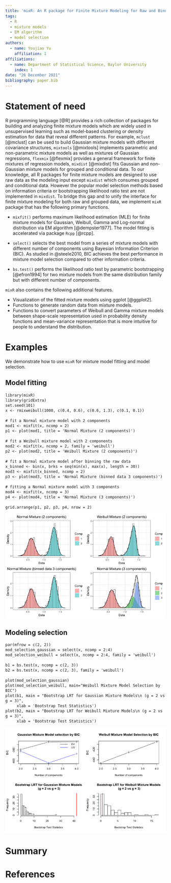 ```yaml
---
title: 'mixR: An R package for Finite Mixture Modeling for Raw and Binned Data'
tags:
  - R
  - mixture models
  - EM algorithm
  - model selection
authors:
  - name: Youjiao Yu
    affiliation: 1
affiliations:
  - name: Department of Statistical Science, Baylor University
    index: 1
date: "26 December 2021"
bibliography: paper.bib
---
```


# Statement of need

R programming language [@R] provides a rich collection of packages for building and analyzing finite mixture models which are widely used in unsupervised learning such as model-based clustering or density estimation for data that reveal different patterns. For example, `mclust` [@mclust] can be used to build Gaussian mixture models with different covariance structures, `mixtools` [@mixtools] implements parametric and non-parametric mixture models as well as mixtures of Gaussian regressions, `flexmix` [@flexmix] provides a general framework for finite mixtures of regression models, `mixdist` [@mixdist] fits Gaussian and non-Gaussian mixture models for grouped and conditional data. To our knowledge, all R packages for finite mixture models are designed to use raw data as the modeling input except `mixdist` which consumes grouped and conditional data. However the popular model selection methods based on information criteria or bootstrapping likelihood ratio test are not implemented in `mixdist`. To bridge this gap and to unify the interface for finite mixture modeling for both raw and grouped data, we implement `mixR` package that has the following primary functions.

-   `mixfit()` performs maximum likelihood estimation (MLE) for finite mixture models for Gaussian, Weibull, Gamma and Log-normal distribution via EM algorithm [@dempster1977]. The model fitting is accelerated via package `Rcpp` [@rcpp].

-   `select()` selects the best model from a series of mixture models with different number of components using Bayesian Information Criterion (BIC). As studied in @steele2010, BIC achieves the best performance in mixture model selection compared to other information criteria.

-   `bs.test()` performs the likelihood ratio test by parametric bootstrapping [@efron1994] for two mixture models from the same distribution family but with different number of components.

`mixR` also contains the following additional features.

-   Visualization of the fitted mixture models using ggplot [@ggplot2].
-   Functions to generate random data from mixture models.
-   Functions to convert parameters of Weibull and Gamma mixture models between shape-scale representation used in probability density functions and mean-variance representation that is more intuitive for people to understand the distribution.

# Examples

We demonstrate how to use `mixR` for mixture model fitting and model selection.

## Model fitting

```{r}
library(mixR)
library(gridExtra)
set.seed(101)
x <- rmixweibull(1000, c(0.4, 0.6), c(0.6, 1.3), c(0.1, 0.1))

# fit a Normal mixture model with 2 components
mod1 <- mixfit(x, ncomp = 2)
p1 <- plot(mod1, title = 'Normal Mixture (2 components)')

# fit a Weibull mixture model with 2 components
mod2 <- mixfit(x, ncomp = 2, family = 'weibull')
p2 <- plot(mod2, title = 'Weibull Mixture (2 components)')

# fit a Normal mixture model after binning the raw data
x_binned <- bin(x, brks = seq(min(x), max(x), length = 30))
mod3 <- mixfit(x_binned, ncomp = 2)
p3 <- plot(mod3, title = 'Normal Mixture (binned data 3 components)')

# fitting a Normal mixture model with 3 components
mod4 <- mixfit(x, ncomp = 3)
p4 <- plot(mod4, title = 'Normal Mixture (3 components)')

grid.arrange(p1, p2, p3, p4, nrow = 2)
```

![text \label{fig:plot1}](plot1.png)


## Modeling selection

```{r}
par(mfrow = c(2, 2))
mod_selection_gaussian = select(x, ncomp = 2:4)
mod_selection_weibull = select(x, ncomp = 2:4, family = 'weibull')

b1 = bs.test(x, ncomp = c(2, 3))
b2 = bs.test(x, ncomp = c(2, 3), family = 'weibull')

plot(mod_selection_gaussian)
plot(mod_selection_weibull, main="Weibull Mixture Model Selection by BIC")
plot(b1, main = "Bootstrap LRT for Gaussian Mixture Models\n (g = 2 vs g = 3)",
     xlab = 'Bootstrap Test Statistics')
plot(b2, main = "Bootstrap LRT for Weibull Mixture Models\n (g = 2 vs g = 3)",
     xlab = 'Bootstrap Test Statistics')
```

![text \label{fig:plot2}](plot2.png)


# Summary


# References
